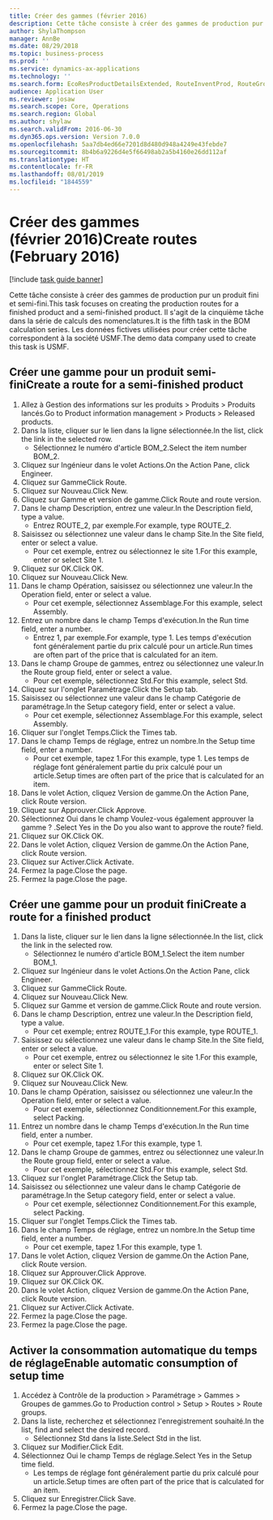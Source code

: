 ```yaml
---
title: Créer des gammes (février 2016)
description: Cette tâche consiste à créer des gammes de production pur un produit fini et semi-fini.
author: ShylaThompson
manager: AnnBe
ms.date: 08/29/2018
ms.topic: business-process
ms.prod: ''
ms.service: dynamics-ax-applications
ms.technology: ''
ms.search.form: EcoResProductDetailsExtended, RouteInventProd, RouteGroup
audience: Application User
ms.reviewer: josaw
ms.search.scope: Core, Operations
ms.search.region: Global
ms.author: shylaw
ms.search.validFrom: 2016-06-30
ms.dyn365.ops.version: Version 7.0.0
ms.openlocfilehash: 5aa7db4ed66e7201d8d480d948a4249e43febde7
ms.sourcegitcommit: 8b4b6a9226d4e5f66498ab2a5b4160e26dd112af
ms.translationtype: HT
ms.contentlocale: fr-FR
ms.lasthandoff: 08/01/2019
ms.locfileid: "1844559"
---
```

# <a name="create-routes-february-2016"></a><span data-ttu-id="d89e2-103">Créer des gammes (février 2016)</span><span class="sxs-lookup"><span data-stu-id="d89e2-103">Create routes (February 2016)</span></span>

[!include [task guide banner](../../includes/task-guide-banner.md)]

<span data-ttu-id="d89e2-104">Cette tâche consiste à créer des gammes de production pur un produit fini et semi-fini.</span><span class="sxs-lookup"><span data-stu-id="d89e2-104">This task focuses on creating the production routes for a finished product and a semi-finished product.</span></span> <span data-ttu-id="d89e2-105">Il s'agit de la cinquième tâche dans la série de calculs des nomenclatures.</span><span class="sxs-lookup"><span data-stu-id="d89e2-105">It is the fifth task in the BOM calculation series.</span></span> <span data-ttu-id="d89e2-106">Les données fictives utilisées pour créer cette tâche correspondent à la société USMF.</span><span class="sxs-lookup"><span data-stu-id="d89e2-106">The demo data company used to create this task is USMF.</span></span>


## <a name="create-a-route-for-a-semi-finished-product"></a><span data-ttu-id="d89e2-107">Créer une gamme pour un produit semi-fini</span><span class="sxs-lookup"><span data-stu-id="d89e2-107">Create a route for a semi-finished product</span></span>
1. <span data-ttu-id="d89e2-108">Allez à Gestion des informations sur les produits > Produits > Produits lancés.</span><span class="sxs-lookup"><span data-stu-id="d89e2-108">Go to Product information management > Products > Released products.</span></span>
2. <span data-ttu-id="d89e2-109">Dans la liste, cliquer sur le lien dans la ligne sélectionnée.</span><span class="sxs-lookup"><span data-stu-id="d89e2-109">In the list, click the link in the selected row.</span></span>
    * <span data-ttu-id="d89e2-110">Sélectionnez le numéro d'article BOM_2.</span><span class="sxs-lookup"><span data-stu-id="d89e2-110">Select the item number BOM_2.</span></span>  
3. <span data-ttu-id="d89e2-111">Cliquez sur Ingénieur dans le volet Actions.</span><span class="sxs-lookup"><span data-stu-id="d89e2-111">On the Action Pane, click Engineer.</span></span>
4. <span data-ttu-id="d89e2-112">Cliquez sur Gamme</span><span class="sxs-lookup"><span data-stu-id="d89e2-112">Click Route.</span></span>
5. <span data-ttu-id="d89e2-113">Cliquez sur Nouveau.</span><span class="sxs-lookup"><span data-stu-id="d89e2-113">Click New.</span></span>
6. <span data-ttu-id="d89e2-114">Cliquez sur Gamme et version de gamme.</span><span class="sxs-lookup"><span data-stu-id="d89e2-114">Click Route and route version.</span></span>
7. <span data-ttu-id="d89e2-115">Dans le champ Description, entrez une valeur.</span><span class="sxs-lookup"><span data-stu-id="d89e2-115">In the Description field, type a value.</span></span>
    * <span data-ttu-id="d89e2-116">Entrez ROUTE_2, par exemple.</span><span class="sxs-lookup"><span data-stu-id="d89e2-116">For example, type ROUTE_2.</span></span>  
8. <span data-ttu-id="d89e2-117">Saisissez ou sélectionnez une valeur dans le champ Site.</span><span class="sxs-lookup"><span data-stu-id="d89e2-117">In the Site field, enter or select a value.</span></span>
    * <span data-ttu-id="d89e2-118">Pour cet exemple, entrez ou sélectionnez le site 1.</span><span class="sxs-lookup"><span data-stu-id="d89e2-118">For this example, enter or select Site 1.</span></span>  
9. <span data-ttu-id="d89e2-119">Cliquez sur OK.</span><span class="sxs-lookup"><span data-stu-id="d89e2-119">Click OK.</span></span>
10. <span data-ttu-id="d89e2-120">Cliquez sur Nouveau.</span><span class="sxs-lookup"><span data-stu-id="d89e2-120">Click New.</span></span>
11. <span data-ttu-id="d89e2-121">Dans le champ Opération, saisissez ou sélectionnez une valeur.</span><span class="sxs-lookup"><span data-stu-id="d89e2-121">In the Operation field, enter or select a value.</span></span>
    * <span data-ttu-id="d89e2-122">Pour cet exemple, sélectionnez Assemblage.</span><span class="sxs-lookup"><span data-stu-id="d89e2-122">For this example, select Assembly.</span></span>  
12. <span data-ttu-id="d89e2-123">Entrez un nombre dans le champ Temps d'exécution.</span><span class="sxs-lookup"><span data-stu-id="d89e2-123">In the Run time field, enter a number.</span></span>
    * <span data-ttu-id="d89e2-124">Entrez 1, par exemple.</span><span class="sxs-lookup"><span data-stu-id="d89e2-124">For example, type 1.</span></span> <span data-ttu-id="d89e2-125">Les temps d'exécution font généralement partie du prix calculé pour un article.</span><span class="sxs-lookup"><span data-stu-id="d89e2-125">Run times are often part of the price that is calculated for an item.</span></span>  
13. <span data-ttu-id="d89e2-126">Dans le champ Groupe de gammes, entrez ou sélectionnez une valeur.</span><span class="sxs-lookup"><span data-stu-id="d89e2-126">In the Route group field, enter or select a value.</span></span>
    * <span data-ttu-id="d89e2-127">Pour cet exemple, sélectionnez Std.</span><span class="sxs-lookup"><span data-stu-id="d89e2-127">For this example, select Std.</span></span>  
14. <span data-ttu-id="d89e2-128">Cliquez sur l'onglet Paramétrage.</span><span class="sxs-lookup"><span data-stu-id="d89e2-128">Click the Setup tab.</span></span>
15. <span data-ttu-id="d89e2-129">Saisissez ou sélectionnez une valeur dans le champ Catégorie de paramétrage.</span><span class="sxs-lookup"><span data-stu-id="d89e2-129">In the Setup category field, enter or select a value.</span></span>
    * <span data-ttu-id="d89e2-130">Pour cet exemple, sélectionnez Assemblage.</span><span class="sxs-lookup"><span data-stu-id="d89e2-130">For this example, select Assembly.</span></span>  
16. <span data-ttu-id="d89e2-131">Cliquer sur l'onglet Temps.</span><span class="sxs-lookup"><span data-stu-id="d89e2-131">Click the Times tab.</span></span>
17. <span data-ttu-id="d89e2-132">Dans le champ Temps de réglage, entrez un nombre.</span><span class="sxs-lookup"><span data-stu-id="d89e2-132">In the Setup time field, enter a number.</span></span>
    * <span data-ttu-id="d89e2-133">Pour cet exemple, tapez 1.</span><span class="sxs-lookup"><span data-stu-id="d89e2-133">For this example, type 1.</span></span> <span data-ttu-id="d89e2-134">Les temps de réglage font généralement partie du prix calculé pour un article.</span><span class="sxs-lookup"><span data-stu-id="d89e2-134">Setup times are often part of the price that is calculated for an item.</span></span>  
18. <span data-ttu-id="d89e2-135">Dans le volet Action, cliquez Version de gamme.</span><span class="sxs-lookup"><span data-stu-id="d89e2-135">On the Action Pane, click Route version.</span></span>
19. <span data-ttu-id="d89e2-136">Cliquez sur Approuver.</span><span class="sxs-lookup"><span data-stu-id="d89e2-136">Click Approve.</span></span>
20. <span data-ttu-id="d89e2-137">Sélectionnez Oui dans le champ Voulez-vous également approuver la gamme ? .</span><span class="sxs-lookup"><span data-stu-id="d89e2-137">Select Yes in the Do you also want to approve the route? field.</span></span>
21. <span data-ttu-id="d89e2-138">Cliquez sur OK.</span><span class="sxs-lookup"><span data-stu-id="d89e2-138">Click OK.</span></span>
22. <span data-ttu-id="d89e2-139">Dans le volet Action, cliquez Version de gamme.</span><span class="sxs-lookup"><span data-stu-id="d89e2-139">On the Action Pane, click Route version.</span></span>
23. <span data-ttu-id="d89e2-140">Cliquez sur Activer.</span><span class="sxs-lookup"><span data-stu-id="d89e2-140">Click Activate.</span></span>
24. <span data-ttu-id="d89e2-141">Fermez la page.</span><span class="sxs-lookup"><span data-stu-id="d89e2-141">Close the page.</span></span>
25. <span data-ttu-id="d89e2-142">Fermez la page.</span><span class="sxs-lookup"><span data-stu-id="d89e2-142">Close the page.</span></span>

## <a name="create-a-route-for-a-finished-product"></a><span data-ttu-id="d89e2-143">Créer une gamme pour un produit fini</span><span class="sxs-lookup"><span data-stu-id="d89e2-143">Create a route for a finished product</span></span>
1. <span data-ttu-id="d89e2-144">Dans la liste, cliquer sur le lien dans la ligne sélectionnée.</span><span class="sxs-lookup"><span data-stu-id="d89e2-144">In the list, click the link in the selected row.</span></span>
    * <span data-ttu-id="d89e2-145">Sélectionnez le numéro d'article BOM_1.</span><span class="sxs-lookup"><span data-stu-id="d89e2-145">Select the item number BOM_1.</span></span>  
2. <span data-ttu-id="d89e2-146">Cliquez sur Ingénieur dans le volet Actions.</span><span class="sxs-lookup"><span data-stu-id="d89e2-146">On the Action Pane, click Engineer.</span></span>
3. <span data-ttu-id="d89e2-147">Cliquez sur Gamme</span><span class="sxs-lookup"><span data-stu-id="d89e2-147">Click Route.</span></span>
4. <span data-ttu-id="d89e2-148">Cliquez sur Nouveau.</span><span class="sxs-lookup"><span data-stu-id="d89e2-148">Click New.</span></span>
5. <span data-ttu-id="d89e2-149">Cliquez sur Gamme et version de gamme.</span><span class="sxs-lookup"><span data-stu-id="d89e2-149">Click Route and route version.</span></span>
6. <span data-ttu-id="d89e2-150">Dans le champ Description, entrez une valeur.</span><span class="sxs-lookup"><span data-stu-id="d89e2-150">In the Description field, type a value.</span></span>
    * <span data-ttu-id="d89e2-151">Pour cet exemple; entrez ROUTE_1.</span><span class="sxs-lookup"><span data-stu-id="d89e2-151">For this example, type ROUTE_1.</span></span>  
7. <span data-ttu-id="d89e2-152">Saisissez ou sélectionnez une valeur dans le champ Site.</span><span class="sxs-lookup"><span data-stu-id="d89e2-152">In the Site field, enter or select a value.</span></span>
    * <span data-ttu-id="d89e2-153">Pour cet exemple, entrez ou sélectionnez le site 1.</span><span class="sxs-lookup"><span data-stu-id="d89e2-153">For this example, enter or select Site 1.</span></span>  
8. <span data-ttu-id="d89e2-154">Cliquez sur OK.</span><span class="sxs-lookup"><span data-stu-id="d89e2-154">Click OK.</span></span>
9. <span data-ttu-id="d89e2-155">Cliquez sur Nouveau.</span><span class="sxs-lookup"><span data-stu-id="d89e2-155">Click New.</span></span>
10. <span data-ttu-id="d89e2-156">Dans le champ Opération, saisissez ou sélectionnez une valeur.</span><span class="sxs-lookup"><span data-stu-id="d89e2-156">In the Operation field, enter or select a value.</span></span>
    * <span data-ttu-id="d89e2-157">Pour cet exemple, sélectionnez Conditionnement.</span><span class="sxs-lookup"><span data-stu-id="d89e2-157">For this example, select Packing.</span></span>  
11. <span data-ttu-id="d89e2-158">Entrez un nombre dans le champ Temps d'exécution.</span><span class="sxs-lookup"><span data-stu-id="d89e2-158">In the Run time field, enter a number.</span></span>
    * <span data-ttu-id="d89e2-159">Pour cet exemple, tapez 1.</span><span class="sxs-lookup"><span data-stu-id="d89e2-159">For this example, type 1.</span></span>  
12. <span data-ttu-id="d89e2-160">Dans le champ Groupe de gammes, entrez ou sélectionnez une valeur.</span><span class="sxs-lookup"><span data-stu-id="d89e2-160">In the Route group field, enter or select a value.</span></span>
    * <span data-ttu-id="d89e2-161">Pour cet exemple, sélectionnez Std.</span><span class="sxs-lookup"><span data-stu-id="d89e2-161">For this example, select Std.</span></span>  
13. <span data-ttu-id="d89e2-162">Cliquez sur l'onglet Paramétrage.</span><span class="sxs-lookup"><span data-stu-id="d89e2-162">Click the Setup tab.</span></span>
14. <span data-ttu-id="d89e2-163">Saisissez ou sélectionnez une valeur dans le champ Catégorie de paramétrage.</span><span class="sxs-lookup"><span data-stu-id="d89e2-163">In the Setup category field, enter or select a value.</span></span>
    * <span data-ttu-id="d89e2-164">Pour cet exemple, sélectionnez Conditionnement.</span><span class="sxs-lookup"><span data-stu-id="d89e2-164">For this example, select Packing.</span></span>  
15. <span data-ttu-id="d89e2-165">Cliquer sur l'onglet Temps.</span><span class="sxs-lookup"><span data-stu-id="d89e2-165">Click the Times tab.</span></span>
16. <span data-ttu-id="d89e2-166">Dans le champ Temps de réglage, entrez un nombre.</span><span class="sxs-lookup"><span data-stu-id="d89e2-166">In the Setup time field, enter a number.</span></span>
    * <span data-ttu-id="d89e2-167">Pour cet exemple, tapez 1.</span><span class="sxs-lookup"><span data-stu-id="d89e2-167">For this example, type 1.</span></span>  
17. <span data-ttu-id="d89e2-168">Dans le volet Action, cliquez Version de gamme.</span><span class="sxs-lookup"><span data-stu-id="d89e2-168">On the Action Pane, click Route version.</span></span>
18. <span data-ttu-id="d89e2-169">Cliquez sur Approuver.</span><span class="sxs-lookup"><span data-stu-id="d89e2-169">Click Approve.</span></span>
19. <span data-ttu-id="d89e2-170">Cliquez sur OK.</span><span class="sxs-lookup"><span data-stu-id="d89e2-170">Click OK.</span></span>
20. <span data-ttu-id="d89e2-171">Dans le volet Action, cliquez Version de gamme.</span><span class="sxs-lookup"><span data-stu-id="d89e2-171">On the Action Pane, click Route version.</span></span>
21. <span data-ttu-id="d89e2-172">Cliquez sur Activer.</span><span class="sxs-lookup"><span data-stu-id="d89e2-172">Click Activate.</span></span>
22. <span data-ttu-id="d89e2-173">Fermez la page.</span><span class="sxs-lookup"><span data-stu-id="d89e2-173">Close the page.</span></span>
23. <span data-ttu-id="d89e2-174">Fermez la page.</span><span class="sxs-lookup"><span data-stu-id="d89e2-174">Close the page.</span></span>

## <a name="enable-automatic-consumption-of-setup-time"></a><span data-ttu-id="d89e2-175">Activer la consommation automatique du temps de réglage</span><span class="sxs-lookup"><span data-stu-id="d89e2-175">Enable automatic consumption of setup time</span></span>
1. <span data-ttu-id="d89e2-176">Accédez à Contrôle de la production > Paramétrage > Gammes > Groupes de gammes.</span><span class="sxs-lookup"><span data-stu-id="d89e2-176">Go to Production control > Setup > Routes > Route groups.</span></span>
2. <span data-ttu-id="d89e2-177">Dans la liste, recherchez et sélectionnez l'enregistrement souhaité.</span><span class="sxs-lookup"><span data-stu-id="d89e2-177">In the list, find and select the desired record.</span></span>
    * <span data-ttu-id="d89e2-178">Sélectionnez Std dans la liste.</span><span class="sxs-lookup"><span data-stu-id="d89e2-178">Select Std in the list.</span></span>  
3. <span data-ttu-id="d89e2-179">Cliquez sur Modifier.</span><span class="sxs-lookup"><span data-stu-id="d89e2-179">Click Edit.</span></span>
4. <span data-ttu-id="d89e2-180">Sélectionnez Oui le champ Temps de réglage.</span><span class="sxs-lookup"><span data-stu-id="d89e2-180">Select Yes in the Setup time field.</span></span>
    * <span data-ttu-id="d89e2-181">Les temps de réglage font généralement partie du prix calculé pour un article.</span><span class="sxs-lookup"><span data-stu-id="d89e2-181">Setup times are often part of the price that is calculated for an item.</span></span>  
5. <span data-ttu-id="d89e2-182">Cliquez sur Enregistrer.</span><span class="sxs-lookup"><span data-stu-id="d89e2-182">Click Save.</span></span>
6. <span data-ttu-id="d89e2-183">Fermez la page.</span><span class="sxs-lookup"><span data-stu-id="d89e2-183">Close the page.</span></span>

